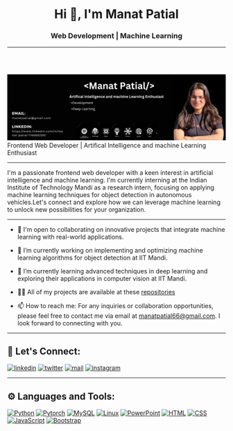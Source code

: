 
<h1 align="center">Hi 👋, I'm Manat Patial</h1>
<h3 align='center'>
  Web Development | Machine Learning
</h3>
<hr width="100%" color="grey">
<div align='center'>
  <img src="https://komarev.com/ghpvc/?username=Manatpatial&style=flat-square&color=blue" alt=""/>
</div>
<br/>

![Ml banner](./Assets/banner.png)
<br>
Frontend Web Developer | Artifical Intelligence and machine Learning Enthusiast
<br/>

____

I'm a passionate frontend web developer with a keen interest in artificial intelligence and machine learning. I'm currently interning at the Indian Institute of Technology Mandi as a research intern, focusing on applying machine learning techniques for object detection in autonomous vehicles.Let's connect and explore how we can leverage machine learning to unlock new possibilities for your organization.

____
- 🤝 I'm open to collaborating on innovative projects that integrate machine learning with real-world applications.

- 🔭 I’m currently working on  implementing and optimizing machine learning algorithms for object detection at IIT Mandi.

- 🌱 I’m currently learning advanced techniques in deep learning and exploring their applications in computer vision at IIT Mandi.

- 👨‍💻 All of my projects are available at these [repositories](https://github.com/Manatpatial?tab=repositories)
  
- 📫 How to reach me: For any inquiries or collaboration opportunities, please feel free to contact me via email at manatpatial66@gmail.com. I look forward to connecting with you.

____
## 🔗 Let's Connect:
[![linkedin](https://img.shields.io/badge/LinkedIn-0077B5?style=for-the-badge&logo=linkedin&logoColor=white)](https://https://www.linkedin.com/in/manat-patial-116888289/)
[![twitter](https://img.shields.io/badge/Twitter-1DA1F2?style=for-the-badge&logo=twitter&logoColor=white)](https://twitter.com/manat_patial)
[![mail](https://img.shields.io/badge/Gmail-D14836?style=for-the-badge&logo=gmail&logoColor=white)](mailto:manatpatial@66@gmail.com)
[![instagram](https://img.shields.io/badge/Instagram-E4405F?style=for-the-badge&logo=instagram&logoColor=white)](https://www.instagram.com/manatpatial/)

____
## ⚙ Languages and Tools:
[![Python](https://img.shields.io/badge/Python-FFD43B?style=for-the-badge&logo=python&logoColor=blue)](https://www.python.org/)
[![Pytorch](https://img.shields.io/badge/PyTorch-EE4C2C?style=for-the-badge&logo=pytorch&logoColor=white)](https://pytorch.org/)
[![MySQL](https://img.shields.io/badge/MySQL-4479A1?style=for-the-badge&logo=mysql&logoColor=white)](https://www.mysql.com/)
[![Linux](https://img.shields.io/badge/Linux-FCC624?style=for-the-badge&logo=linux&logoColor=black)](https://www.linux.org/)
[![PowerPoint](https://img.shields.io/badge/PowerPoint-B7472A?style=for-the-badge&logo=microsoft-powerpoint&logoColor=white)](https://www.microsoft.com/en-us/microsoft-365/powerpoint)
[![HTML](https://img.shields.io/badge/HTML5-E34F26?style=for-the-badge&logo=html5&logoColor=white)](https://developer.mozilla.org/en-US/docs/Web/HTML)
[![CSS](https://img.shields.io/badge/CSS3-1572B6?style=for-the-badge&logo=css3&logoColor=white)](https://developer.mozilla.org/en-US/docs/Web/CSS)
[![JavaScript](https://img.shields.io/badge/JavaScript-F7DF1E?style=for-the-badge&logo=javascript&logoColor=black)](https://developer.mozilla.org/en-US/docs/Web/JavaScript)
[![Bootstrap](https://img.shields.io/badge/Bootstrap-563D7C?style=for-the-badge&logo=bootstrap&logoColor=white)](https://getbootstrap.com/)
